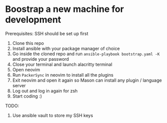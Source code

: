 # Boostrap a new machine for development

Prerequisites: SSH should be set up first

1. Clone this repo
2. Install ansible with your package manager of choice
3. Go inside the cloned repo and run `ansible-playbook bootstrap.yaml -K` and provide your password
4. Close your terminal and launch alacritty terminal
5. Open neovim
6. Run `PackerSync` in neovim to install all the plugins
7. Exit neovim and open it again so Mason can install any plugin / language server
8. Log out and log in again for zsh
9. Start coding :)

TODO:
1. Use ansible vault to store my SSH keys

